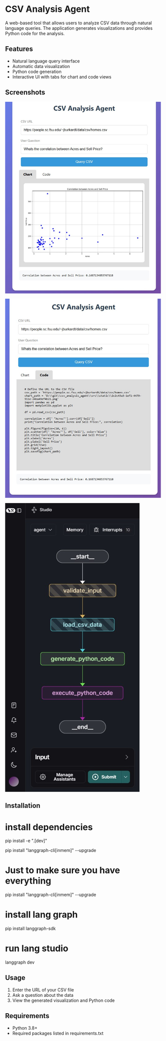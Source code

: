 # CSV Analysis Agent

A web-based tool that allows users to analyze CSV data through natural language queries. The application generates visualizations and provides Python code for the analysis.

## Features

- Natural language query interface
- Automatic data visualization
- Python code generation
- Interactive UI with tabs for chart and code views

## Screenshots

![Ask a question about the data](screenshots/main.jpg)

![Underlying code is also returned](screenshots/python.jpg)

![LangGraph graph](screenshots/graph.jpg)

## Installation

# install dependencies
pip install -e ".[dev]"

pip install "langgraph-cli[inmem]" --upgrade

# Just to make sure you have everything
pip install "langgraph-cli[inmem]" --upgrade

# install lang graph
pip install langgraph-sdk

# run lang studio
langgraph dev

## Usage

1. Enter the URL of your CSV file
2. Ask a question about the data
3. View the generated visualization and Python code

## Requirements

- Python 3.8+
- Required packages listed in requirements.txt